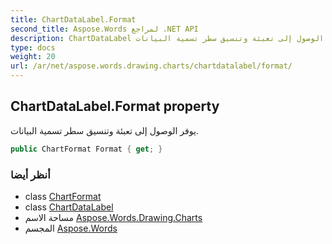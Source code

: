 ```yaml
---
title: ChartDataLabel.Format
second_title: Aspose.Words لمراجع .NET API
description: ChartDataLabel ملكية. يوفر الوصول إلى تعبئة وتنسيق سطر تسمية البيانات.
type: docs
weight: 20
url: /ar/net/aspose.words.drawing.charts/chartdatalabel/format/
---
```

## ChartDataLabel.Format property

يوفر الوصول إلى تعبئة وتنسيق سطر تسمية البيانات.

```csharp
public ChartFormat Format { get; }
```

### أنظر أيضا

* class [ChartFormat](../../chartformat/)
* class [ChartDataLabel](../)
* مساحة الاسم [Aspose.Words.Drawing.Charts](../../chartdatalabel/)
* المجسم [Aspose.Words](../../../)


